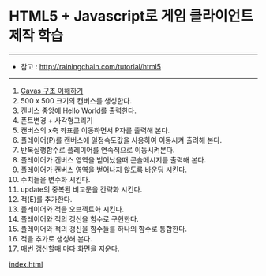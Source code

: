 # HTML5 + Javascript로 게임 클라이언트 제작 학습
---

- 참고 : http://rainingchain.com/tutorial/html5

---

001. [Cavas 구조 이해하기](images/01.jpg)
002. 500 x 500 크기의 캔버스를 생성한다.
003. 캔버스 중앙에 Hello World를 출력한다.
004. 폰트변경 + 사각형그리기
005. 캔버스의 x축 좌표를 이동하면서 P자를 출력해 본다.
006. 플레이어(P)를 캔버스에 일정속도값을 사용하여 이동시켜 출려해 본다.
007. 반복실행함수로 플레이어를 연속적으로 이동시켜본다.
008. 플레이어가 캔버스 영역을 벋어났을때 콘솔메시지를 출력해 본다.
009. 플레이어가 캔버스 영역을 벋어나지 않도록 바운딩 시킨다.
010. 수치들을 변수화 시킨다.
011. update의 중복된 비교문을 간략화 시킨다.
012. 적(E)를 추가한다.
013. 플레이어와 적을 오브젝트화 시킨다.
014. 플레이어와 적의 갱신을 함수로 구현한다.
015. 플레이어와 적의 갱신을 함수들를 하나의 함수로 통합한다.
016. 적을 추가로 생성해 본다.
017. 매번 갱신할때 마다 화면을 지운다.

[index.html](../../01-sample/index.html)
